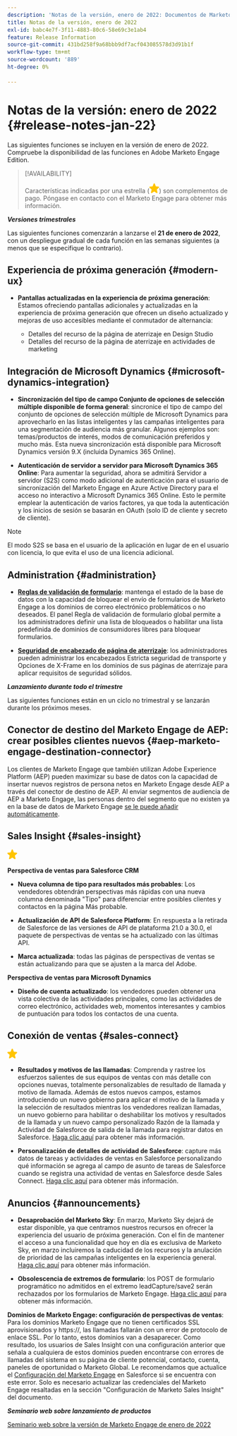 ```yaml
---
description: 'Notas de la versión, enero de 2022: Documentos de Marketo: documentación del producto'
title: Notas de la versión, enero de 2022
exl-id: babc4e7f-3f11-4883-80c6-58e69c3e1ab4
feature: Release Information
source-git-commit: 431bd258f9a68bbb9df7acf043085578d3d91b1f
workflow-type: tm+mt
source-wordcount: '889'
ht-degree: 0%

---
```


# Notas de la versión: enero de 2022 {#release-notes-jan-22}

Las siguientes funciones se incluyen en la versión de enero de 2022. Compruebe la disponibilidad de las funciones en Adobe Marketo Engage Edition.

>[!AVAILABILITY]
>
>Características indicadas por una estrella (![estrella](assets/yellow-star.png)) son complementos de pago. Póngase en contacto con el Marketo Engage para obtener más información.

**_Versiones trimestrales_**

Las siguientes funciones comenzarán a lanzarse el **21 de enero de 2022**, con un despliegue gradual de cada función en las semanas siguientes (a menos que se especifique lo contrario).

## Experiencia de próxima generación {#modern-ux}

* **Pantallas actualizadas en la experiencia de próxima generación**: Estamos ofreciendo pantallas adicionales y actualizadas en la experiencia de próxima generación que ofrecen un diseño actualizado y mejoras de uso accesibles mediante el conmutador de alternancia:

   * Detalles del recurso de la página de aterrizaje en Design Studio
   * Detalles del recurso de la página de aterrizaje en actividades de marketing

## Integración de Microsoft Dynamics {#microsoft-dynamics-integration}

* **Sincronización del tipo de campo Conjunto de opciones de selección múltiple disponible de forma general**: sincronice el tipo de campo del conjunto de opciones de selección múltiple de Microsoft Dynamics para aprovecharlo en las listas inteligentes y las campañas inteligentes para una segmentación de audiencia más granular. Algunos ejemplos son: temas/productos de interés, modos de comunicación preferidos y mucho más. Esta nueva sincronización está disponible para Microsoft Dynamics versión 9.X (incluida Dynamics 365 Online).

* **Autenticación de servidor a servidor para Microsoft Dynamics 365 Online**: Para aumentar la seguridad, ahora se admitirá Servidor a servidor (S2S) como modo adicional de autenticación para el usuario de sincronización del Marketo Engage en Azure Active Directory para el acceso no interactivo a Microsoft Dynamics 365 Online. Esto le permite emplear la autenticación de varios factores, ya que toda la autenticación y los inicios de sesión se basarán en OAuth (solo ID de cliente y secreto de cliente).

>[!NOTE]
>
>El modo S2S se basa en el usuario de la aplicación en lugar de en el usuario con licencia, lo que evita el uso de una licencia adicional.

## Administration {#administration}

* **[Reglas de validación de formulario](/help/marketo/product-docs/administration/settings/global-form-validation-rules.md)**: mantenga el estado de la base de datos con la capacidad de bloquear el envío de formularios de Marketo Engage a los dominios de correo electrónico problemáticos o no deseados. El panel Regla de validación de formulario global permite a los administradores definir una lista de bloqueados o habilitar una lista predefinida de dominios de consumidores libres para bloquear formularios.

* **[Seguridad de encabezado de página de aterrizaje](/help/marketo/product-docs/administration/settings/landing-page-headers.md)**: los administradores pueden administrar los encabezados Estricta seguridad de transporte y Opciones de X-Frame en los dominios de sus páginas de aterrizaje para aplicar requisitos de seguridad sólidos.

**_Lanzamiento durante todo el trimestre_**

Las siguientes funciones están en un ciclo no trimestral y se lanzarán durante los próximos meses.

## Conector de destino del Marketo Engage de AEP: crear posibles clientes nuevos {#aep-marketo-engage-destination-connector}

Los clientes de Marketo Engage que también utilizan Adobe Experience Platform (AEP) pueden maximizar su base de datos con la capacidad de insertar nuevos registros de persona netos en Marketo Engage desde AEP a través del conector de destino de AEP. Al enviar segmentos de audiencia de AEP a Marketo Engage, las personas dentro del segmento que no existen ya en la base de datos de Marketo Engage [se le puede añadir automáticamente](/help/marketo/product-docs/core-marketo-concepts/smart-lists-and-static-lists/static-lists/push-an-adobe-experience-platform-segment-to-a-marketo-static-list.md).

## Sales Insight {#sales-insight}

![(estrella)](assets/yellow-star.png)

**Perspectiva de ventas para Salesforce CRM**

* **Nueva columna de tipo para resultados más probables**: Los vendedores obtendrán perspectivas más rápidas con una nueva columna denominada &quot;Tipo&quot; para diferenciar entre posibles clientes y contactos en la página Más probable.

* **Actualización de API de Salesforce Platform**: En respuesta a la retirada de Salesforce de las versiones de API de plataforma 21.0 a 30.0, el paquete de perspectivas de ventas se ha actualizado con las últimas API.

* **Marca actualizada**: todas las páginas de perspectivas de ventas se están actualizando para que se ajusten a la marca del Adobe.

**Perspectiva de ventas para Microsoft Dynamics**

* **Diseño de cuenta actualizado**: los vendedores pueden obtener una vista colectiva de las actividades principales, como las actividades de correo electrónico, actividades web, momentos interesantes y cambios de puntuación para todos los contactos de una cuenta.

## Conexión de ventas {#sales-connect}

![(estrella)](assets/yellow-star.png)

* **Resultados y motivos de las llamadas**: Comprenda y rastree los esfuerzos salientes de sus equipos de ventas con más detalle con opciones nuevas, totalmente personalizables de resultado de llamada y motivo de llamada. Además de estos nuevos campos, estamos introduciendo un nuevo gobierno para aplicar el motivo de la llamada y la selección de resultados mientras los vendedores realizan llamadas, un nuevo gobierno para habilitar o deshabilitar los motivos y resultados de la llamada y un nuevo campo personalizado Razón de la llamada y Actividad de Salesforce de salida de la llamada para registrar datos en Salesforce. [Haga clic aquí](https://nation.marketo.com/t5/product-blogs/sales-connect-enhancements-to-call-outcomes-q1-22-release/ba-p/319812) para obtener más información.

* **Personalización de detalles de actividad de Salesforce**: capture más datos de tareas y actividades de ventas en Salesforce personalizando qué información se agrega al campo de asunto de tareas de Salesforce cuando se registra una actividad de ventas en Salesforce desde Sales Connect. [Haga clic aquí](https://nation.marketo.com/t5/product-blogs/sales-connect-enahncements-to-activity-logging-to-salesforce-q1/ba-p/319819) para obtener más información.

## Anuncios {#announcements}

* **Desaprobación del Marketo Sky**: En marzo, Marketo Sky dejará de estar disponible, ya que centramos nuestros recursos en ofrecer la experiencia del usuario de próxima generación. Con el fin de mantener el acceso a una funcionalidad que hoy en día es exclusiva de Marketo Sky, en marzo incluiremos la caducidad de los recursos y la anulación de prioridad de las campañas inteligentes en la experiencia general. [Haga clic aquí](https://nation.marketo.com/t5/the-modern-ux/marketo-sky-deprecation-notice/ba-p/320115#M33) para obtener más información.

* **Obsolescencia de extremos de formulario**: los POST de formulario programático no admitidos en el extremo leadCapture/save2 serán rechazados por los formularios de Marketo Engage. [Haga clic aquí](https://nation.marketo.com/t5/product-documents/updated-october-2021-upcoming-changes-to-the-marketo-engage-form/ta-p/306631) para obtener más información.

**Dominios de Marketo Engage: configuración de perspectivas de ventas**: Para los dominios Marketo Engage que no tienen certificados SSL aprovisionados y https://, las llamadas fallarán con un error de protocolo de enlace SSL. Por lo tanto, estos dominios van a desaparecer. Como resultado, los usuarios de Sales Insight con una configuración anterior que señala a cualquiera de estos dominios pueden encontrarse con errores de llamadas del sistema en su página de cliente potencial, contacto, cuenta, paneles de oportunidad o Marketo Global. Le recomendamos que actualice el [Configuración del Marketo Engage](/help/marketo/product-docs/marketo-sales-insight/msi-for-salesforce/configuration/configure-marketo-sales-insight-in-salesforce-enterprise-unlimited.md) en Salesforce si se encuentra con este error. Solo es necesario actualizar las credenciales del Marketo Engage resaltadas en la sección &quot;Configuración de Marketo Sales Insight&quot; del documento.

**_Seminario web sobre lanzamiento de productos_**

[Seminario web sobre la versión de Marketo Engage de enero de 2022](https://engage.marketo.com/2022_January_Release_Webinar_DemandPage.html)
